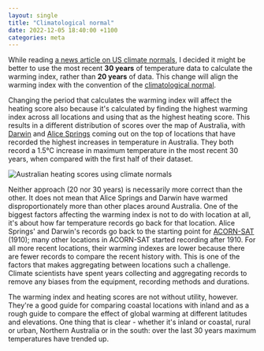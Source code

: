 ```yaml
---
layout: single
title: "Climatological normal"
date: 2022-12-05 18:40:00 +1100
categories: meta
---
```

While reading [a news article on US climate normals](https://www.noaa.gov/news/new-us-climate-normals-are-here-what-do-they-tell-us-about-climate-change), I decided it might be better to use the most recent **30 years** of temperature data to calculate the warming index, rather than **20 years** of data. This change will align the warming index with the convention of the [climatological normal](https://en.wikipedia.org/wiki/Climatological_normal).

Changing the period that calculates the warming index will affect the heating score also because it's calculated by finding the highest warming index across all locations and using that as the highest heating score. This results in a different distribution of scores over the map of Australia, with [Darwin](https://climateexplorer.net/location/darwin) and [Alice Springs](https://climateexplorer.net/location/alice-springs) coming out on the top of locations that have recorded the highest increases in temperature in Australia. They both record a 1.5°C increase in maximum temperature in the most recent 30 years, when compared with the first half of their dataset.

![Australian heating scores using climate normals]({{site.url}}/blog/assets/australia-heating-scores-climate-normals.png)

Neither approach (20 nor 30 years) is necessarily more correct than the other. It does not mean that Alice Springs and Darwin have warmed disproportionately more than other places around Australia. One of the biggest factors affecting the warming index is not to do with location at all, it's about how far temperature records go back for that location. Alice Springs' and Darwin's records go back to the starting point for [ACORN-SAT](http://www.bom.gov.au/climate/data/acorn-sat/) (1910); many other locations in ACORN-SAT started recording after 1910. For all more recent locations, their warming indexes are lower because there are fewer records to compare the recent history with. This is one of the factors that makes aggregating between locations such a challenge. Climate scientists have spent years collecting and aggregating records to remove any biases from the equipment, recording methods and durations.

The warming index and heating scores are not without utility, however. They're a good guide for comparing coastal locations with inland and as a rough guide to compare the effect of global warming at different latitudes and elevations. One thing that is clear - whether it's inland or coastal, rural or urban, Northern Australia or in the south: over the last 30 years maximum temperatures have trended up.